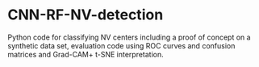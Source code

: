 # CNN-RF-NV-detection
Python code for classifying NV centers including a proof of concept on a synthetic data set, evaluation code using ROC curves and confusion matrices and Grad-CAM+ t-SNE interpretation.
